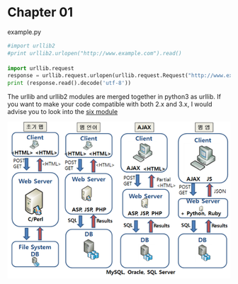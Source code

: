 # Chapter 01

example.py

```python
#import urllib2
#print urllib2.urlopen("http://www.example.com").read()

import urllib.request
response = urllib.request.urlopen(urllib.request.Request("http://www.example.com"))
print (response.read().decode('utf-8'))
```

The urllib and urllib2 modules are merged together in python3 as urllib. If you want to make your code compatible with both 2.x and 3.x, I would advise you to look into the [six module](https://pypi.python.org/pypi/six)

![기술발전에 따른 웹서버 기술의 변화](../images/chapter01_1.png)
